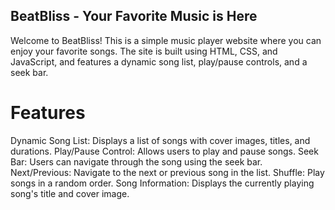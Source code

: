 ## **BeatBliss - Your Favorite Music is Here**
Welcome to BeatBliss! This is a simple music player website where you can enjoy your favorite songs. The site is built using HTML, CSS, and JavaScript, and features a dynamic song list, play/pause controls, and a seek bar.

# **Features**
Dynamic Song List: Displays a list of songs with cover images, titles, and durations.
Play/Pause Control: Allows users to play and pause songs.
Seek Bar: Users can navigate through the song using the seek bar.
Next/Previous: Navigate to the next or previous song in the list.
Shuffle: Play songs in a random order.
Song Information: Displays the currently playing song's title and cover image.
